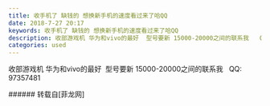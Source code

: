 ```yaml
---
title: 收手机了 缺钱的 想换新手机的速度看过来了哈QQ
date: 2018-7-27 20:17
keywords: 收手机了 缺钱的 想换新手机的速度看过来了哈QQ
description: 收部游戏机 华为和vivo的最好  型号要新 15000-20000之间的联系我   QQ: 97357481 
categories: used
---
```

<td class="t_f" id="postmessage_1561204">

收部游戏机 华为和vivo的最好  型号要新 15000-20000之间的联系我   QQ: 97357481 <br/>
</td>
###### 转载自[菲龙网]